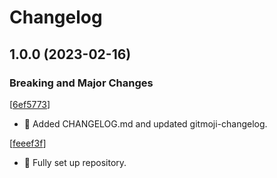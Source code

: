 # Changelog

<a name="1.0.0"></a>
## 1.0.0 (2023-02-16)

### Breaking and Major Changes


 [[6ef5773](https://github.com/The-Parable-Collective/Librarium/commit/6ef5773a3c532dcefaf6fb57089afc341f066ada)]
- 🎉 Added CHANGELOG.md and updated gitmoji-changelog.

 [[feeef3f](https://github.com/The-Parable-Collective/Librarium/commit/feeef3f30c3f622018e4cd0d54c70429c9641741)]
- 🎉 Fully set up repository.




